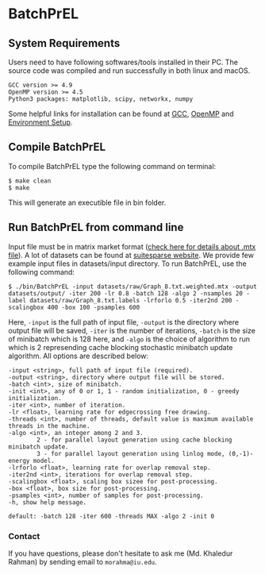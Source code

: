 # BatchPrEL

## System Requirements

Users need to have following softwares/tools installed in their PC. The source code was compiled and run successfully in both linux and macOS.
```
GCC version >= 4.9
OpenMP version >= 4.5
Python3 packages: matplotlib, scipy, networkx, numpy
```
Some helpful links for installation can be found at [GCC](https://gcc.gnu.org/install/), [OpenMP](https://clang-omp.github.io) and [Environment Setup](http://heather.cs.ucdavis.edu/~matloff/158/ToolsInstructions.html#compile_openmp).

## Compile BatchPrEL
To compile BatchPrEL type the following command on terminal:
```
$ make clean
$ make
```
This will generate an executible file in bin folder.

## Run BatchPrEL from command line

Input file must be in matrix market format ([check here for details about .mtx file](https://math.nist.gov/MatrixMarket/formats.html)). A lot of datasets can be found at [suitesparse website](https://sparse.tamu.edu). We provide few example input files in datasets/input directory. To run BatchPrEL, use the following command:
```
$ ./bin/BatchPrEL -input datasets/raw/Graph_8.txt.weighted.mtx -output datasets/output/ -iter 200 -lr 0.8 -batch 128 -algo 2 -nsamples 20 -label datasets/raw/Graph_8.txt.labels -lrforlo 0.5 -iter2nd 200 -scalingbox 400 -box 100 -psamples 600
```
Here, `-input` is the full path of input file, `-output` is the directory where output file will be saved, `-iter` is the number of iterations, `-batch` is the size of minibatch which is 128 here, and `-algo` is the choice of algorithm to run which is 2 represending cache blocking stochastic minibatch update algorithm. All options are described below:
```
-input <string>, full path of input file (required).
-output <string>, directory where output file will be stored.
-batch <int>, size of minibatch.
-init <int>, any of 0 or 1, 1 - random initialization, 0 - greedy initialization.
-iter <int>, number of iteration.
-lr <float>, learning rate for edgecrossing free drawing.
-threads <int>, number of threads, default value is maximum available threads in the machine.
-algo <int>, an integer among 2 and 3.
        2 - for parallel layout generation using cache blocking minibatch update.
        3 - for parallel layout generation using linlog mode, (0,-1)-energy model.
-lrforlo <float>, learning rate for overlap removal step.
-iter2nd <int>, iterations for overlap removal step.
-scalingbox <float>, scaling box sizee for post-processing.
-box <float>, box size for post-processing.
-psamples <int>, number of samples for post-processing.
-h, show help message.

default: -batch 128 -iter 600 -threads MAX -algo 2 -init 0
```

### Contact 
If you have questions, please don't hesitate to ask me (Md. Khaledur Rahman) by sending email to `morahma@iu.edu`.
